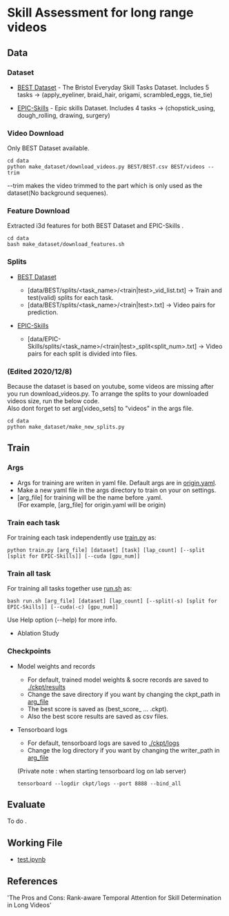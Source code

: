 # Skill Assessment for long range videos

## Data  

### Dataset

- [BEST Dataset](./data/BEST) - The Bristol Everyday Skill Tasks Dataset. Includes 5 tasks -> (apply_eyeliner, braid_hair, origami, scrambled_eggs, tie_tie) 

- [EPIC-Skills](./data/EPIC-Skills) - Epic skills Dataset. Includes 4 tasks -> (chopstick_using, dough_rolling, drawing, surgery) 

### Video Download

Only BEST Dataset available.  

```
cd data
python make_dataset/download_videos.py BEST/BEST.csv BEST/videos --trim 
```
 
--trim makes the video trimmed to the part which is only used as the dataset(No background sequenes).  

### Feature Download

Extracted i3d features for both BEST Dataset and EPIC-Skills .

```
cd data
bash make_dataset/download_features.sh 
```

###  Splits  

- [BEST Dataset](./data/BEST)
  - [data/BEST/splits/<task_name>/<train|test>_vid_list.txt] -> Train and test(valid) splits for each task.
  - [data/BEST/splits/<task_name>/<train|test>.txt] -> Video pairs for prediction. 

- [EPIC-Skills](./data/EPIC-Skills)
  - [data/EPIC-Skills/splits/<task_name>/<train|test>_split<split_num>.txt] -> Video pairs for each split is divided into files. 

### (Edited 2020/12/8)  
Because the dataset is based on youtube, some videos are missing after you run download_videos.py. To arrange the splits to your downloaded videos size, run the below code.  
Also dont forget to set arg[video_sets] to "videos" in the args file.

```
cd data
python make_dataset/make_new_splits.py
```


## Train

### Args

- Args for training are writen in yaml file. Default args are in [origin.yaml](./args/origin.yaml).  
- Make a new yaml file in the args directory to train on your on settings.  
- [arg_file] for training will be the name before .yaml.   
(For example, [arg_file] for origin.yaml will be origin)

### Train each task

For training each task independently use [train.py](train.py) as:

```
python train.py [arg_file] [dataset] [task] [lap_count] [--split [split for EPIC-Skills]] [--cuda [gpu_num]]  
```  

### Train all task

For training all tasks together use [run.sh](run.sh) as:

```
bash run.sh [arg_file] [dataset] [lap_count] [--split(-s) [split for EPIC-Skills]] [--cuda(-c) [gpu_num]]
```

Use Help option (--help) for more info.  
- Ablation Study  



### Checkpoints

- Model weights and records
  - For default, trained model weights & socre records are saved to [./ckpt/results](./ckpt/results)
  - Change the save directory if you want by changing the ckpt_path in [arg_file](./args/origin.yaml)
  - The best score is saved as (best_score_ ... .ckpt).
  - Also the best score results are saved as csv files.  

- Tensorboard logs
  - For default, tensorboard logs are saved to [./ckpt/logs](./ckpt/logs)
  - Change the log directory if you want by changing the writer_path in [arg_file](./args/origin.yaml)

  (Private note : when starting tensorboard log on lab server)
  ```
  tensorboard --logdir ckpt/logs --port 8888 --bind_all
  ```


## Evaluate  

To do .  


## Working File  

- [test.ipynb](./test.ipynb)


## References  
'The Pros and Cons: Rank-aware Temporal Attention for Skill Determination in Long Videos'
